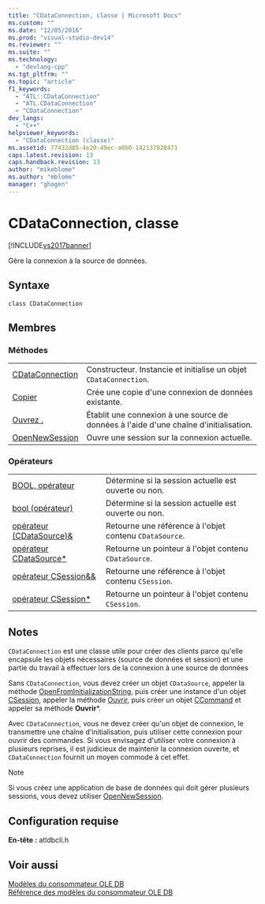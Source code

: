 ```yaml
---
title: "CDataConnection, classe | Microsoft Docs"
ms.custom: ""
ms.date: "12/05/2016"
ms.prod: "visual-studio-dev14"
ms.reviewer: ""
ms.suite: ""
ms.technology: 
  - "devlang-cpp"
ms.tgt_pltfrm: ""
ms.topic: "article"
f1_keywords: 
  - "ATL::CDataConnection"
  - "ATL.CDataConnection"
  - "CDataConnection"
dev_langs: 
  - "C++"
helpviewer_keywords: 
  - "CDataConnection (classe)"
ms.assetid: 77432d85-4e20-49ec-a0b0-142137828471
caps.latest.revision: 13
caps.handback.revision: 13
author: "mikeblome"
ms.author: "mblome"
manager: "ghogen"
---
```

# CDataConnection, classe
[!INCLUDE[vs2017banner](../../assembler/inline/includes/vs2017banner.md)]

Gère la connexion à la source de données.  
  
## Syntaxe  
  
```  
class CDataConnection  
```  
  
## Membres  
  
### Méthodes  
  
|||  
|-|-|  
|[CDataConnection](../../data/oledb/cdataconnection-cdataconnection.md)|Constructeur.  Instancie et initialise un objet `CDataConnection`.|  
|[Copier](../../data/oledb/cdataconnection-copy.md)|Crée une copie d'une connexion de données existante.|  
|[Ouvrez .](../../data/oledb/cdataconnection-open.md)|Établit une connexion à une source de données à l'aide d'une chaîne d'initialisation.|  
|[OpenNewSession](../../data/oledb/cdataconnection-opennewsession.md)|Ouvre une session sur la connexion actuelle.|  
  
### Opérateurs  
  
|||  
|-|-|  
|[BOOL, opérateur](../../data/oledb/cdataconnection-operator-bool.md)|Détermine si la session actuelle est ouverte ou non.|  
|[bool \(opérateur\)](../../data/oledb/cdataconnection-operator-bool-ole-db.md)|Détermine si la session actuelle est ouverte ou non.|  
|[opérateur \(CDataSource\)&](../../data/oledb/cdataconnection-operator-cdatasource-amp.md)|Retourne une référence à l'objet contenu `CDataSource`.|  
|[opérateur CDataSource\*](../../data/oledb/cdataconnection-operator-cdatasource-star.md)|Retourne un pointeur à l'objet contenu `CDataSource`.|  
|[opérateur CSession&&](../../data/oledb/cdataconnection-operator-csession-amp.md)|Retourne une référence à l'objet contenu `CSession`.|  
|[opérateur CSession\*](../../data/oledb/cdataconnection-operator-csession-star.md)|Retourne un pointeur à l'objet contenu `CSession`.|  
  
## Notes  
 `CDataConnection` est une classe utile pour créer des clients parce qu'elle encapsule les objets nécessaires \(source de données et session\) et une partie du travail à effectuer lors de la connexion à une source de données  
  
 Sans `CDataConnection`, vous devez créer un objet `CDataSource`, appeler la méthode [OpenFromInitializationString](../../data/oledb/cdatasource-openfrominitializationstring.md), puis créer une instance d'un objet [CSession](../../data/oledb/csession-class.md), appeler la méthode [Ouvrir](../../data/oledb/csession-open.md), puis créer un objet [CCommand](../../data/oledb/ccommand-class.md) et appeler sa méthode **Ouvrir**\*.  
  
 Avec `CDataConnection`, vous ne devez créer qu'un objet de connexion, le transmettre une chaîne d'initialisation, puis utiliser cette connexion pour ouvrir des commandes.  Si vous envisagez d'utiliser votre connexion à plusieurs reprises, il est judicieux de maintenir la connexion ouverte, et `CDataConnection` fournit un moyen commode à cet effet.  
  
> [!NOTE]
>  Si vous créez une application de base de données qui doit gérer plusieurs sessions, vous devez utiliser [OpenNewSession](../../data/oledb/cdataconnection-opennewsession.md).  
  
## Configuration requise  
 **En\-tête :** atldbcli.h  
  
## Voir aussi  
 [Modèles du consommateur OLE DB](../../data/oledb/ole-db-consumer-templates-cpp.md)   
 [Référence des modèles du consommateur OLE DB](../../data/oledb/ole-db-consumer-templates-reference.md)